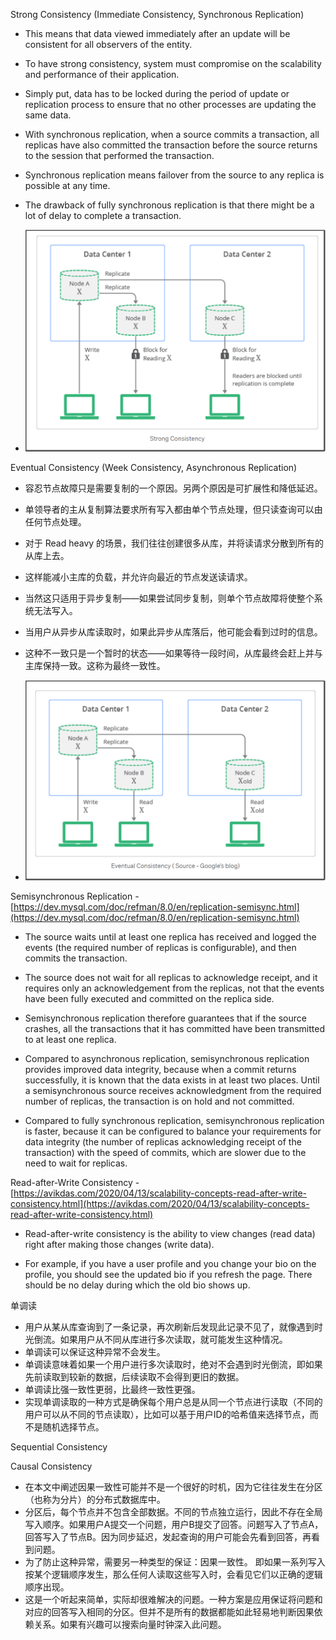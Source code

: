 Strong Consistency (Immediate Consistency, Synchronous Replication)

-   This means that data viewed immediately after an update will be consistent for all observers of the entity.
-   To have strong consistency, system must compromise on the scalability and performance of their application.

-   Simply put, data has to be locked during the period of update or replication process to ensure that no other processes are updating the same data.

-   With synchronous replication, when a source commits a transaction, all replicas have also committed the transaction before the source returns to the session that performed the transaction.

-   Synchronous replication means failover from the source to any replica is possible at any time.
-   The drawback of fully synchronous replication is that there might be a lot of delay to complete a transaction.

-   ![Strong Consistency](https://raw.githubusercontent.com/lambda826/My-Notebook/master/08%20System%20Design/01%20System%20Design%20Tools/resource/consistency%20model/Strong%20Consistency.png)

Eventual Consistency (Week Consistency, Asynchronous Replication)

-   容忍节点故障只是需要复制的一个原因。另两个原因是可扩展性和降低延迟。
-   单领导者的主从复制算法要求所有写入都由单个节点处理，但只读查询可以由任何节点处理。

-   对于 Read heavy 的场景，我们往往创建很多从库，并将读请求分散到所有的从库上去。

-   这样能减小主库的负载，并允许向最近的节点发送读请求。
-   当然这只适用于异步复制——如果尝试同步复制，则单个节点故障将使整个系统无法写入。

-   当用户从异步从库读取时，如果此异步从库落后，他可能会看到过时的信息。

-   这种不一致只是一个暂时的状态——如果等待一段时间，从库最终会赶上并与主库保持一致。这称为最终一致性。

-   ![Weak Consistency](https://raw.githubusercontent.com/lambda826/My-Notebook/master/08%20System%20Design/01%20System%20Design%20Tools/resource/consistency%20model/Weak%20Consistency.png)

Semisynchronous Replication - [https://dev.mysql.com/doc/refman/8.0/en/replication-semisync.html](https://dev.mysql.com/doc/refman/8.0/en/replication-semisync.html)

-   The source waits until at least one replica has received and logged the events (the required number of replicas is configurable), and then commits the transaction.

-   The source does not wait for all replicas to acknowledge receipt, and it requires only an acknowledgement from the replicas, not that the events have been fully executed and committed on the replica side.
-   Semisynchronous replication therefore guarantees that if the source crashes, all the transactions that it has committed have been transmitted to at least one replica.

-   Compared to asynchronous replication, semisynchronous replication provides improved data integrity, because when a commit returns successfully, it is known that the data exists in at least two places. Until a semisynchronous source receives acknowledgment from the required number of replicas, the transaction is on hold and not committed.
-   Compared to fully synchronous replication, semisynchronous replication is faster, because it can be configured to balance your requirements for data integrity (the number of replicas acknowledging receipt of the transaction) with the speed of commits, which are slower due to the need to wait for replicas.

Read-after-Write Consistency - [https://avikdas.com/2020/04/13/scalability-concepts-read-after-write-consistency.html](https://avikdas.com/2020/04/13/scalability-concepts-read-after-write-consistency.html)

-   Read-after-write consistency is the ability to view changes (read data) right after making those changes (write data).

-   For example, if you have a user profile and you change your bio on the profile, you should see the updated bio if you refresh the page. There should be no delay during which the old bio shows up.

单调读

-   用户从某从库查询到了一条记录，再次刷新后发现此记录不见了，就像遇到时光倒流。如果用户从不同从库进行多次读取，就可能发生这种情况。
-   单调读可以保证这种异常不会发生。
-   单调读意味着如果一个用户进行多次读取时，绝对不会遇到时光倒流，即如果先前读取到较新的数据，后续读取不会得到更旧的数据。
-   单调读比强一致性更弱，比最终一致性更强。
-   实现单调读取的一种方式是确保每个用户总是从同一个节点进行读取（不同的用户可以从不同的节点读取），比如可以基于用户ID的哈希值来选择节点，而不是随机选择节点。

Sequential Consistency

Causal Consistency

-   在本文中阐述因果一致性可能并不是一个很好的时机，因为它往往发生在分区（也称为分片）的分布式数据库中。
-   分区后，每个节点并不包含全部数据。不同的节点独立运行，因此不存在全局写入顺序。如果用户A提交一个问题，用户B提交了回答。问题写入了节点A，回答写入了节点B。因为同步延迟，发起查询的用户可能会先看到回答，再看到问题。
-   为了防止这种异常，需要另一种类型的保证：因果一致性。 即如果一系列写入按某个逻辑顺序发生，那么任何人读取这些写入时，会看见它们以正确的逻辑顺序出现。
-   这是一个听起来简单，实际却很难解决的问题。一种方案是应用保证将问题和对应的回答写入相同的分区。但并不是所有的数据都能如此轻易地判断因果依赖关系。如果有兴趣可以搜索向量时钟深入此问题。
<!--stackedit_data:
eyJoaXN0b3J5IjpbLTExMDgwODk2MjMsNDA0MjkyOTY5XX0=
-->